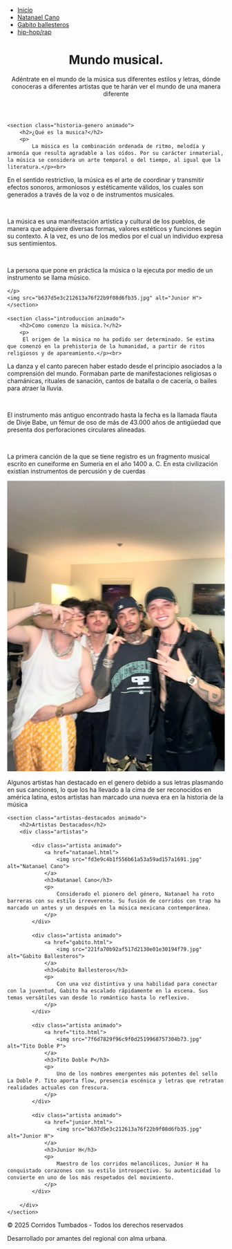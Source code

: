 
<html>
<head>
    <meta charset="UTF-8">
    <meta name="viewport" content="width=device-width, initial-scale=1.0">
    <title>Mundo musical</title>
    <link rel="stylesheet" href="web.css">
</head>
<body>
<nav>
     <ul class="menu">
         <li><a href="README.md">Inicio</a></li>
     <li><a href="natanael.html">Natanael Cano</a></li>
    <li><a href="gabito.html">Gabito ballesteros</a></li>
     <li><a href="rap.html">hip-hop/rap</a></li>
        </ul>
    </nav>

<header class="header">
    <h1 class="titulo-sitio">Mundo musical.</h1>
    <p class="subtitulo animado"> Adéntrate en el mundo de la música sus diferentes estilos y letras, dónde conoceras a diferentes artistas que te harán ver el mundo de una manera diferente</p>
</header>

<main class="contenido">

    <section class="historia-genero animado">
        <h2>¿Qué es la musica?</h2>
        <p>
            La música es la combinación ordenada de ritmo, melodía y armonía que resulta agradable a los oídos. Por su carácter inmaterial, la música se considera un arte temporal o del tiempo, al igual que la literatura.</p><br>

<p>En el sentido restrictivo, la música es el arte de coordinar y transmitir efectos sonoros, armoniosos y estéticamente válidos, los cuales son generados a través de la voz o de instrumentos musicales.</p><br>

<p>La música es una manifestación artística y cultural de los pueblos, de manera que adquiere diversas formas, valores estéticos y funciones según su contexto. A la vez, es uno de los medios por el cual un individuo expresa sus sentimientos.</p><br>
<p>La persona que pone en práctica la música o la ejecuta por medio de un instrumento se llama músico.
            
    </p>
    <img src="b637d5e3c212613a76f22b9f08d6fb35.jpg" alt="Junior H">
    </section>

    <section class="introduccion animado">
        <h2>Como comenzo la música.?</h2>
        <p>
         El origen de la música no ha podido ser determinado. Se estima que comenzó en la prehistoria de la humanidad, a partir de ritos religiosos y de apareamiento.</p><br>

<p>La danza y el canto parecen haber estado desde el principio asociados a la comprensión del mundo. Formaban parte de manifestaciones religiosas o chamánicas, rituales de sanación, cantos de batalla o de cacería, o bailes para atraer la lluvia.</p><br>

<p>El instrumento más antiguo encontrado hasta la fecha es la llamada flauta de Divje Babe, un fémur de oso de más de 43.000 años de antigüedad que presenta dos perforaciones circulares alineadas.</p><br>

<p>La primera canción de la que se tiene registro es un fragmento musical escrito en cuneiforme en Sumeria en el año 1400 a. C. En esta civilización existían instrumentos de percusión y de cuerdas
        </p>
    </section>
    <div class="corridos">
    <img src="7ab6e190c1567ab869d15dbc4985446d.jpg" alt="artista">
    <p> Algunos artistas han destacado en el genero debido a sus letras plasmando en sus canciones, lo que los ha llevado a la cima de ser reconocidos en américa latina, estos artistas han marcado una nueva era en la historia de la música </p>
    </div>

    <section class="artistas-destacados animado">
        <h2>Artistas Destacados</h2>
        <div class="artistas">

            <div class="artista animado">
                <a href="natanael.html">
                    <img src="fd3e9c4b1f556b61a53a59ad157a1691.jpg" alt="Natanael Cano">
                </a>
                <h3>Natanael Cano</h3>
                <p>
                    Considerado el pionero del género, Natanael ha roto barreras con su estilo irreverente. Su fusión de corridos con trap ha marcado un antes y un después en la música mexicana contemporánea.
                </p>
            </div>

            <div class="artista animado">
                <a href="gabito.html">
                    <img src="221fa70b92af517d2130e01e30194f79.jpg" alt="Gabito Ballesteros">
                </a>
                <h3>Gabito Ballesteros</h3>
                <p>
                    Con una voz distintiva y una habilidad para conectar con la juventud, Gabito ha escalado rápidamente en la escena. Sus temas versátiles van desde lo romántico hasta lo reflexivo.
                </p>
            </div>

            <div class="artista animado">
                <a href="tito.html">
                    <img src="7f6d7829f96c9f0d2519968757304b73.jpg" alt="Tito Doble P">
                </a>
                <h3>Tito Doble P</h3>
                <p>
                    Uno de los nombres emergentes más potentes del sello La Doble P. Tito aporta flow, presencia escénica y letras que retratan realidades actuales con frescura.
                </p>
            </div>

            <div class="artista animado">
                <a href="junior.html">
                    <img src="b637d5e3c212613a76f22b9f08d6fb35.jpg" alt="Junior H">
                </a>
                <h3>Junior H</h3>
                <p>
                    Maestro de los corridos melancólicos, Junior H ha conquistado corazones con su estilo introspectivo. Su autenticidad lo convierte en uno de los más respetados del movimiento.
                </p>
            </div>

        </div>
    </section>

</main>

<footer class="footer animado">
    <p>&copy; 2025 Corridos Tumbados - Todos los derechos reservados</p>
    <p>Desarrollado por amantes del regional con alma urbana.</p>
</footer>
<script src="animaciones.js"></script>

</body>
</html>                
